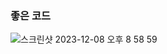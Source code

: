 ### 좋은 코드​

![스크린샷 2023-12-08 오후 8 58 59](https://github.com/Stendhalsynd/algorithm-library/assets/96957774/8b4ddc0b-9d24-4f70-be64-9781e5584a59)
